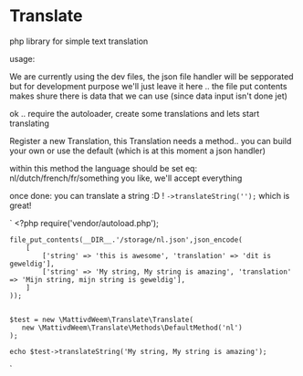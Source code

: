 # Translate
php library for simple text translation

usage:

We are currently using the dev files, the json file handler will be sepporated but for development purpose we'll just leave it here
.. the file put contents makes shure there is data that we can use (since data input isn't done jet)

ok .. require the autoloader, create some translations and lets start translating

Register a new Translation, this Translation needs a method.. you can build your own or use the default (which is at this moment a json handler)

within this method the language should be set   eq: nl/dutch/french/fr/something you like, we'll accept everything

once done: you can translate a string :D !  `->translateString('');` which is great! 

`
    <?php
    require('vendor/autoload.php');
    
    file_put_contents(__DIR__.'/storage/nl.json',json_encode(
        [
            ['string' => 'this is awesome', 'translation' => 'dit is geweldig'],
            ['string' => 'My string, My string is amazing', 'translation' => 'Mijn string, mijn string is geweldig'],
        ]
    ));
    
    
    $test = new \MattivdWeem\Translate\Translate(
       new \MattivdWeem\Translate\Methods\DefaultMethod('nl')
    );
    
    echo $test->translateString('My string, My string is amazing');

`


